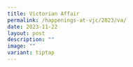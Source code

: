 ```yaml
---
title: Victorian Affair
permalink: /happenings-at-vjc/2023/va/
date: 2023-11-22
layout: post
description: ""
image: ""
variant: tiptap
---
```

